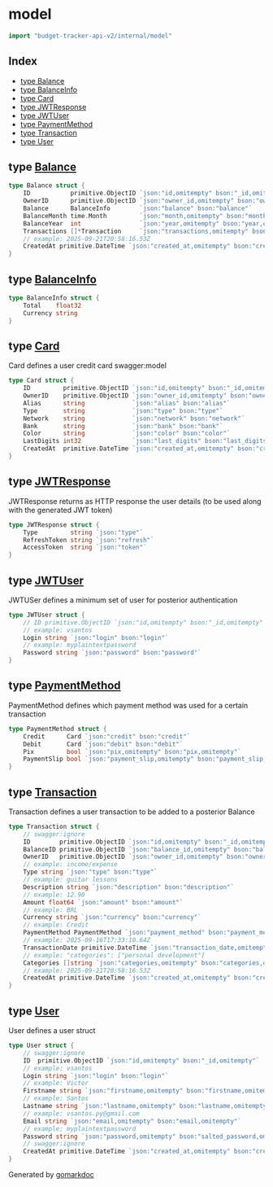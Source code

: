 <!-- Code generated by gomarkdoc. DO NOT EDIT -->

# model

```go
import "budget-tracker-api-v2/internal/model"
```

## Index

- [type Balance](<#Balance>)
- [type BalanceInfo](<#BalanceInfo>)
- [type Card](<#Card>)
- [type JWTResponse](<#JWTResponse>)
- [type JWTUser](<#JWTUser>)
- [type PaymentMethod](<#PaymentMethod>)
- [type Transaction](<#Transaction>)
- [type User](<#User>)


<a name="Balance"></a>
## type [Balance](<https://github.com/vsantos/budget-tracker-api-v2/blob/main/internal/model/balance.go#L9-L18>)



```go
type Balance struct {
    ID           primitive.ObjectID `json:"id,omitempty" bson:"_id,omitempty"`
    OwnerID      primitive.ObjectID `json:"owner_id,omitempty" bson:"owner_id,omitempty"`
    Balance      BalanceInfo        `json:"balance" bson:"balance"`
    BalanceMonth time.Month         `json:"month,omitempty" bson:"month,omitempty"`
    BalanceYear  int                `json:"year,omitempty" bson:"year,omitempty"`
    Transactions []*Transaction     `json:"transactions,omitempty" bson:"transactions,omitempty"`
    // example: 2025-09-21T20:58:16.53Z
    CreatedAt primitive.DateTime `json:"created_at,omitempty" bson:"created_at,omitempty"`
}
```

<a name="BalanceInfo"></a>
## type [BalanceInfo](<https://github.com/vsantos/budget-tracker-api-v2/blob/main/internal/model/balance.go#L20-L23>)



```go
type BalanceInfo struct {
    Total    float32
    Currency string
}
```

<a name="Card"></a>
## type [Card](<https://github.com/vsantos/budget-tracker-api-v2/blob/main/internal/model/card.go#L7-L17>)

Card defines a user credit card swagger:model

```go
type Card struct {
    ID         primitive.ObjectID `json:"id,omitempty" bson:"_id,omitempty"`
    OwnerID    primitive.ObjectID `json:"owner_id,omitempty" bson:"owner_id,omitempty"`
    Alias      string             `json:"alias" bson:"alias"`
    Type       string             `json:"type" bson:"type"`
    Network    string             `json:"network" bson:"network"`
    Bank       string             `json:"bank" bson:"bank"`
    Color      string             `json:"color" bson:"color"`
    LastDigits int32              `json:"last_digits" bson:"last_digits"`
    CreatedAt  primitive.DateTime `json:"created_at,omitempty" bson:"created_at,omitempty" swaggerignore:"true"`
}
```

<a name="JWTResponse"></a>
## type [JWTResponse](<https://github.com/vsantos/budget-tracker-api-v2/blob/main/internal/model/auth.go#L13-L18>)

JWTResponse returns as HTTP response the user details \(to be used along with the generated JWT token\)

```go
type JWTResponse struct {
    Type         string `json:"type"`
    RefreshToken string `json:"refresh"`
    AccessToken  string `json:"token"`
}
```

<a name="JWTUser"></a>
## type [JWTUser](<https://github.com/vsantos/budget-tracker-api-v2/blob/main/internal/model/auth.go#L4-L10>)

JWTUSer defines a minimum set of user for posterior authentication

```go
type JWTUser struct {
    // ID primitive.ObjectID `json:"id,omitempty" bson:"_id,omitempty"`
    // example: vsantos
    Login string `json:"login" bson:"login"`
    // example: myplaintextpassword
    Password string `json:"password" bson:"password"`
}
```

<a name="PaymentMethod"></a>
## type [PaymentMethod](<https://github.com/vsantos/budget-tracker-api-v2/blob/main/internal/model/transaction.go#L30-L35>)

PaymentMethod defines which payment method was used for a certain transaction

```go
type PaymentMethod struct {
    Credit      Card `json:"credit" bson:"credit"`
    Debit       Card `json:"debit" bson:"debit"`
    Pix         bool `json:"pix,omitempty" bson:"pix,omitempty"`
    PaymentSlip bool `json:"payment_slip,omitempty" bson:"payment_slip,omitempty"`
}
```

<a name="Transaction"></a>
## type [Transaction](<https://github.com/vsantos/budget-tracker-api-v2/blob/main/internal/model/transaction.go#L6-L27>)

Transaction defines a user transaction to be added to a posterior Balance

```go
type Transaction struct {
    // swagger:ignore
    ID        primitive.ObjectID `json:"id,omitempty" bson:"_id,omitempty"`
    BalanceID primitive.ObjectID `json:"balance_id,omitempty" bson:"balance_id,omitempty"`
    OwnerID   primitive.ObjectID `json:"owner_id,omitempty" bson:"owner_id,omitempty"`
    // example: income/expense
    Type string `json:"type" bson:"type"`
    // example: guitar lessons
    Description string `json:"description" bson:"description"`
    // example: 12.90
    Amount float64 `json:"amount" bson:"amount"`
    // example: BRL
    Currency string `json:"currency" bson:"currency"`
    // example: Credit
    PaymentMethod PaymentMethod `json:"payment_method" bson:"payment_method"`
    // example: 2025-09-16T17:33:10.64Z
    TransactionDate primitive.DateTime `json:"transaction_date,omitempty" bson:"transaction_date,omitempty"`
    // example: "categories": ["personal development"]
    Categories []string `json:"categories,omitempty" bson:"categories,omitempty"`
    // example: 2025-09-21T20:58:16.53Z
    CreatedAt primitive.DateTime `json:"created_at,omitempty" bson:"created_at,omitempty"`
}
```

<a name="User"></a>
## type [User](<https://github.com/vsantos/budget-tracker-api-v2/blob/main/internal/model/user.go#L6-L21>)

User defines a user struct

```go
type User struct {
    // swagger:ignore
    ID  primitive.ObjectID `json:"id,omitempty" bson:"_id,omitempty"`
    // example: vsantos
    Login string `json:"login" bson:"login"`
    // example: Victor
    Firstname string `json:"firstname,omitempty" bson:"firstname,omitempty"`
    // example: Santos
    Lastname string `json:"lastname,omitempty" bson:"lastname,omitempty"`
    // example: vsantos.py@gmail.com
    Email string `json:"email,omitempty" bson:"email,omitempty"`
    // example: myplaintextpassword
    Password string `json:"password,omitempty" bson:"salted_password,omitempty"`
    // swagger:ignore
    CreatedAt primitive.DateTime `json:"created_at,omitempty" bson:"created_at,omitempty"`
}
```

Generated by [gomarkdoc](<https://github.com/princjef/gomarkdoc>)
